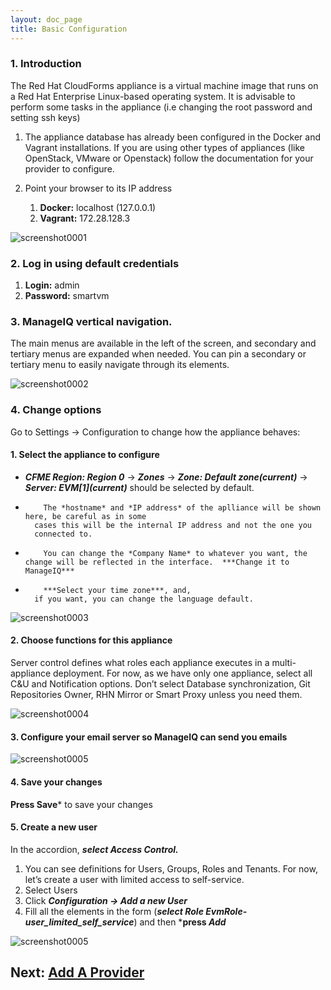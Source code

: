 ```yaml
---
layout: doc_page
title: Basic Configuration
---
```

### 1. Introduction

The Red Hat CloudForms appliance is a virtual machine image that runs on
a Red Hat Enterprise Linux-based operating system. It is advisable to
perform some tasks in the appliance (i.e changing the root password and
setting ssh keys)

1.  The appliance database has already been configured in the Docker and
    Vagrant installations. If you are using other types of appliances
    (like OpenStack, VMware or Openstack) follow the documentation for
    your provider to configure.
2.  Point your browser to its IP address

    1.  **Docker:** localhost (127.0.0.1)
    2.  **Vagrant:** 172.28.128.3

![screenshot0001](/assets/images/docs/screenshot_0001.png)

### 2. Log in using default credentials

1.  **Login:** admin
2.  **Password:** smartvm

### 3. ManageIQ vertical navigation.
The main menus are available in
    the left of the screen, and secondary and tertiary menus are
    expanded when needed. You can pin a secondary or tertiary menu to
    easily navigate through its elements.

![screenshot0002](/assets/images/docs/screenshot_0002.png)

###  4. Change options
Go to Settings → Configuration to change how the appliance behaves:

#### 1. Select the appliance to configure ####
- ***CFME Region: Region 0*** → ***Zones*** → ***Zone: Default zone(current)*** → ***Server: EVM\[1\](current)*** should be
        selected by default.  
-         The *hostname* and *IP address* of the aplliance will be shown here, be careful as in some 
        cases this will be the internal IP address and not the one you
        connected to.  

-         You can change the *Company Name* to whatever you want, the change will be reflected in the interface.  ***Change it to ManageIQ*** 

-         ***Select your time zone***, and, 
        if you want, you can change the language default.

![screenshot0003](/assets/images/docs/screenshot_0003.png)

#### 2. Choose functions for this appliance ####
Server control defines what roles each appliance executes in a
        multi-appliance deployment. For now, as we have only one
        appliance, select all C&U and Notification options. Don’t select
        Database synchronization, Git Repositories Owner, RHN Mirror or
        Smart Proxy unless you need them.

![screenshot0004](/assets/images/docs/screenshot_0004.png)

#### 3.  Configure your email server so ManageIQ can send you emails ####

![screenshot0005](/assets/images/docs/screenshot_0005.png)

#### 4. Save your changes ####
**Press Save*** to save your changes

#### 5. Create a new user ####

In the accordion, ***select Access Control.***

1.  You can see definitions for Users, Groups, Roles and Tenants.
    For now, let’s create a user with limited access to
    self-service.  
2.    Select Users  
3.    Click ***Configuration → Add a new User*** 
4.    Fill all the elements in the form (***select Role *EvmRole-user\_limited\_self\_service****) and then ***press *Add***

![screenshot0005](/assets/images/docs/screenshot_0006.png)

## Next: [Add A Provider](/docs/get-started/add-a-provider)
